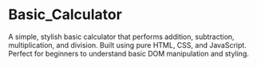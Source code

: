 # Basic_Calculator
A simple, stylish basic calculator that performs addition, subtraction, multiplication, and division. Built using pure HTML, CSS, and JavaScript. Perfect for beginners to understand basic DOM manipulation and styling.
